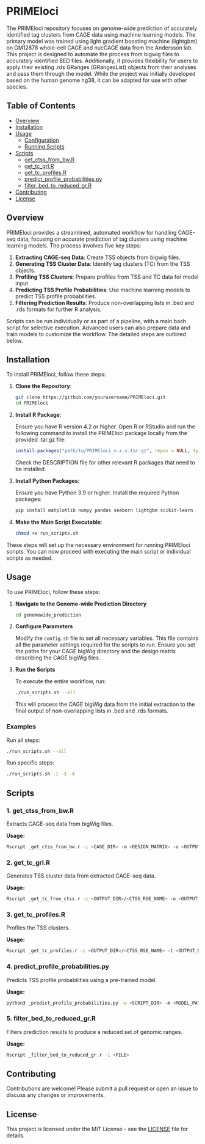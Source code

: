 # PRIMEloci

The PRIMEloci repository focuses on genome-wide prediction of accurately identified tag clusters from CAGE data using machine learning models. The primary model was trained using light gradient boosting machine (lightgbm) on GM12878 whole-cell CAGE and nucCAGE data from the Andersson lab. This project is designed to automate the process from bigwig files to accurately identified BED files. Additionally, it provides flexibility for users to apply their existing .rds GRanges (GRangesList) objects from their analyses and pass them through the model. While the project was initially developed based on the human genome hg38, it can be adapted for use with other species.

## Table of Contents

- [Overview](#overview)
- [Installation](#installation)
- [Usage](#usage)
  - [Configuration](#configuration)
  - [Running Scripts](#running-scripts)
- [Scripts](#scripts)
  - [get_ctss_from_bw.R](#1-get_ctss_from_bwr)
  - [get_tc_grl.R](#2-get_tc_grlr)
  - [get_tc_profiles.R](#3-get_tc_profilesr)
  - [predict_profile_probabilities.py](#4-predict_profile_probabilitiespy)
  - [filter_bed_to_reduced_gr.R](#5-filter_bed_to_reduced_grr)
- [Contributing](#contributing)
- [License](#license)

## Overview

PRIMEloci provides a streamlined, automated workflow for handling CAGE-seq data, focusing on accurate prediction of tag clusters using machine learning models. The process involves five key steps:

1. **Extracting CAGE-seq Data**: Create TSS objects from bigwig files.
2. **Generating TSS Cluster Data**: Identify tag clusters (TC) from the TSS objects.
3. **Profiling TSS Clusters**: Prepare profiles from TSS and TC data for model input.
4. **Predicting TSS Profile Probabilities**: Use machine learning models to predict TSS profile probabilities.
5. **Filtering Prediction Results**: Produce non-overlapping lists in .bed and .rds formats for further R analysis.

Scripts can be run individually or as part of a pipeline, with a main bash script for selective execution. Advanced users can also prepare data and train models to customize the workflow. The detailed steps are outlined below.

## Installation

To install PRIMEloci, follow these steps:

1. **Clone the Repository**:

   ```bash
   git clone https://github.com/yourusername/PRIMEloci.git
   cd PRIMEloci
   ```

2. **Install R Package**:

   Ensure you have R version 4.2 or higher. Open R or RStudio and run the following command to install the PRIMEloci package locally from the provided .tar.gz file:

   ```r
   install.packages("path/to/PRIMEloci_x.x.x.tar.gz", repos = NULL, type = "source")
   ```

   Check the DESCRIPTION file for other relevant R packages that need to be installed.

3. **Install Python Packages**:

   Ensure you have Python 3.9 or higher. Install the required Python packages:

   ```bash
   pip install matplotlib numpy pandas seaborn lightgbm scikit-learn
   ```

4. **Make the Main Script Executable**:

   ```bash
   chmod +x run_scripts.sh
   ```

These steps will set up the necessary environment for running PRIMEloci scripts. You can now proceed with executing the main script or individual scripts as needed.

## Usage

To use PRIMEloci, follow these steps:

1. **Navigate to the Genome-wide Prediction Directory**

   ```bash
   cd genomewide_prediction
   ```

2. **Configure Parameters**

   Modify the `config.sh` file to set all necessary variables. This file contains all the parameter settings required for the scripts to run. Ensure you set the paths for your CAGE bigWig directory and the design matrix describing the CAGE bigWig files.

3. **Run the Scripts**

   To execute the entire workflow, run:

   ```bash
   ./run_scripts.sh --all
   ```

   This will process the CAGE bigWig data from the initial extraction to the final output of non-overlapping lists in .bed and .rds formats.

### Examples

Run all steps:

```bash
./run_scripts.sh --all
```

Run specific steps:

```bash
./run_scripts.sh -1 -3 -4
```

## Scripts

### 1. get_ctss_from_bw.R

Extracts CAGE-seq data from bigWig files.

**Usage:**

```bash
Rscript _get_ctss_from_bw.r -i <CAGE_DIR> -m <DESIGN_MATRIX> -o <OUTPUT_DIR> -c <CTSS_RSE_NAME> -k
```

### 2. get_tc_grl.R

Generates TSS cluster data from extracted CAGE-seq data.

**Usage:**

```bash
Rscript _get_tc_from_ctss.r -c <OUTPUT_DIR>/<CTSS_RSE_NAME> -o <OUTPUT_DIR> -t <TC_GRL_NAME> -e <EXTENSION_DISTANCE>
```

### 3. get_tc_profiles.R

Profiles the TSS clusters.

**Usage:**

```bash
Rscript _get_tc_profiles.r -c <OUTPUT_DIR>/<CTSS_RSE_NAME> -t <OUTPUT_DIR>/<TC_GRL_NAME> -o <OUTPUT_DIR> -n <PROFILE_MAIN_DIR> -r <PROFILE_SUB_DIR>
```

### 4. predict_profile_probabilities.py

Predicts TSS profile probabilities using a pre-trained model.

**Usage:**

```bash
python3 _predict_profile_probabilities.py -w <SCRIPT_DIR> -m <MODEL_PATH> -p <OUTPUT_DIR>/<PROFILE_MAIN_DIR> -r <PROFILE_SUB_DIR> -n <PREFIX_OUT_NAME> -t <THRESHOLD>
```

### 5. filter_bed_to_reduced_gr.R

Filters prediction results to produce a reduced set of genomic ranges.

**Usage:**

```bash
Rscript _filter_bed_to_reduced_gr.r -i <FILE>
```

## Contributing

Contributions are welcome! Please submit a pull request or open an issue to discuss any changes or improvements.

## License

This project is licensed under the MIT License - see the [LICENSE](LICENSE) file for details.
